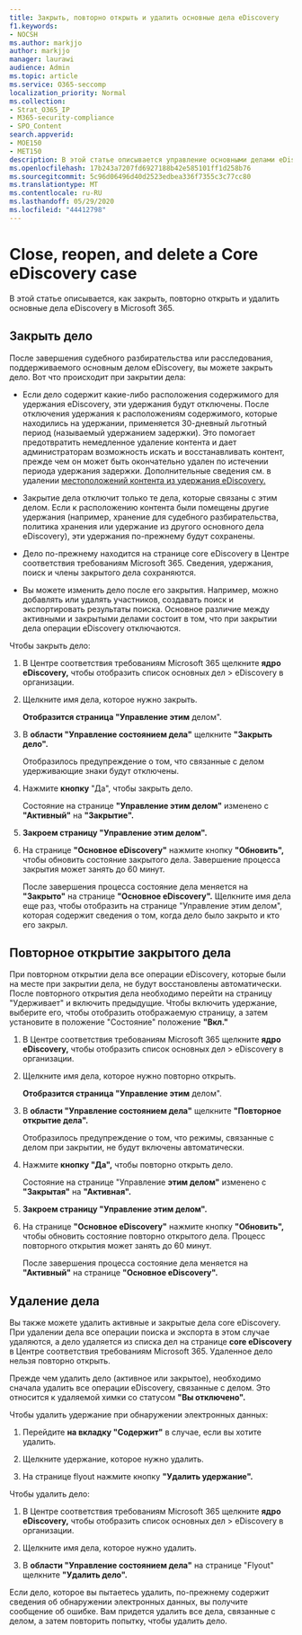 ```yaml
---
title: Закрыть, повторно открыть и удалить основные дела eDiscovery
f1.keywords:
- NOCSH
ms.author: markjjo
author: markjjo
manager: laurawi
audience: Admin
ms.topic: article
ms.service: O365-seccomp
localization_priority: Normal
ms.collection:
- Strat_O365_IP
- M365-security-compliance
- SPO_Content
search.appverid:
- MOE150
- MET150
description: В этой статье описывается управление основными делами eDiscovery. Это включает закрытие дела, повторное открытие закрытого дела и удаление дела.
ms.openlocfilehash: 17b243a7207fd6927188b42e585101ff1d258b76
ms.sourcegitcommit: 5c96d06496d40d2523edbea336f7355c3c77cc80
ms.translationtype: MT
ms.contentlocale: ru-RU
ms.lasthandoff: 05/29/2020
ms.locfileid: "44412798"
---
```

# <a name="close-reopen-and-delete-a-core-ediscovery-case"></a>Close, reopen, and delete a Core eDiscovery case

В этой статье описывается, как закрыть, повторно открыть и удалить основные дела eDiscovery в Microsoft 365.

## <a name="close-a-case"></a>Закрыть дело

После завершения судебного разбирательства или расследования, поддерживаемого основным делом eDiscovery, вы можете закрыть дело. Вот что происходит при закрытии дела:
  
- Если дело содержит какие-либо расположения содержимого для удержания eDiscovery, эти удержания будут отключены. После отключения удержания к расположениям содержимого, которые находились на удержании, применяется 30-дневный льготный период (называемый удержанием задержки). Это помогает предотвратить немедленное удаление контента и дает администраторам возможность искать и восстанавливать контент, прежде чем он может быть окончательно удален по истечении периода удержания задержки. Дополнительные сведения см. в удалении [местоположений контента из удержания eDiscovery.](create-ediscovery-holds.md#removing-content-locations-from-an-ediscovery-hold)

- Закрытие дела отключит только те дела, которые связаны с этим делом. Если к расположению контента были помещены другие удержания (например, хранение для судебного разбирательства, политика хранения или удержание из другого основного дела eDiscovery), эти удержания по-прежнему будут сохранены.

- Дело по-прежнему находится на странице core eDiscovery в Центре соответствия требованиям Microsoft 365. Сведения, удержания, поиск и члены закрытого дела сохраняются.

- Вы можете изменить дело после его закрытия. Например, можно добавлять или удалять участников, создавать поиск и экспортировать результаты поиска. Основное различие между активными и закрытыми делами состоит в том, что при закрытии дела операции eDiscovery отключаются.

Чтобы закрыть дело:
  
1. В Центре соответствия требованиям Microsoft 365 щелкните **ядро eDiscovery,** чтобы отобразить список основных дел  >   eDiscovery в организации.

2. Щелкните имя дела, которое нужно закрыть.

    **Отобразится страница "Управление этим** делом".

3. В **области "Управление состоянием дела"** щелкните **"Закрыть дело".**

    Отобразилось предупреждение о том, что связанные с делом удерживающие знаки будут отключены.

4. Нажмите **кнопку** "Да", чтобы закрыть дело.

    Состояние на странице **"Управление этим делом"** изменено с **"Активный"** на **"Закрытие".**

5. **Закроем страницу "Управление этим делом".**

6. На странице **"Основное eDiscovery"** нажмите кнопку **"Обновить",** чтобы обновить состояние закрытого дела. Завершение процесса закрытия может занять до 60 минут.

    После завершения процесса состояние дела меняется на **"Закрыто"** на странице **"Основное eDiscovery".** Щелкните имя дела еще раз, чтобы отобразить на странице "Управление этим делом", которая содержит сведения о том, когда дело было закрыто и кто его закрыл. 

## <a name="reopen-a-closed-case"></a>Повторное открытие закрытого дела

При повторном открытии дела все операции eDiscovery, которые были на месте при закрытии дела, не будут восстановлены автоматически. После повторного открытия дела необходимо перейти на  страницу "Удерживает" и включить предыдущие. Чтобы включить удержание, выберите его, чтобы отобразить отображаемую страницу, а затем установите в положение "Состояние" положение **"Вкл."** 
  
1. В Центре соответствия требованиям Microsoft 365 щелкните **ядро eDiscovery,** чтобы отобразить список основных дел  >   eDiscovery в организации.

2. Щелкните имя дела, которое нужно повторно открыть.

    **Отобразится страница "Управление этим** делом". 

3. В **области "Управление состоянием дела"** щелкните **"Повторное открытие дела".**

    Отобразилось предупреждение о том, что режимы, связанные с делом при закрытии, не будут включены автоматически.

4. Нажмите **кнопку "Да",** чтобы повторно открыть дело.

    Состояние на странице "Управление **этим делом"** изменено с **"Закрытая"** на **"Активная".**

5. **Закроем страницу "Управление этим делом".** 

6. На странице **"Основное eDiscovery"** нажмите кнопку **"Обновить",** чтобы обновить состояние повторно открытого дела. Процесс повторного открытия может занять до 60 минут. 

    После завершения процесса состояние дела меняется на **"Активный"** на странице **"Основное eDiscovery".** 
  
## <a name="delete-a-case"></a>Удаление дела

Вы также можете удалить активные и закрытые дела core eDiscovery. При удалении дела все операции поиска и экспорта в этом случае удаляются, а дело удаляется из списка дел на странице **core eDiscovery** в Центре соответствия требованиям Microsoft 365. Удаленное дело нельзя повторно открыть.

Прежде чем удалить дело (активное или закрытое), необходимо  сначала удалить все операции eDiscovery, связанные с делом. Это относится к удаляемой химки со статусом **"Вы отключено".** 

Чтобы удалить удержание при обнаружении электронных данных:

1. Перейдите **на вкладку "Содержит"** в случае, если вы хотите удалить.

2. Щелкните удержание, которое нужно удалить.

3. На странице flyout нажмите кнопку **"Удалить удержание".**

Чтобы удалить дело:

1. В Центре соответствия требованиям Microsoft 365 щелкните **ядро eDiscovery,** чтобы отобразить список основных дел  >   eDiscovery в организации.

2. Щелкните имя дела, которое нужно удалить.

3. В **области "Управление состоянием дела"** на странице "Flyout" щелкните **"Удалить дело".**

Если дело, которое вы пытаетесь удалить, по-прежнему содержит сведения об обнаружении электронных данных, вы получите сообщение об ошибке. Вам придется удалить все дела, связанные с делом, а затем повторить попытку, чтобы удалить дело.
